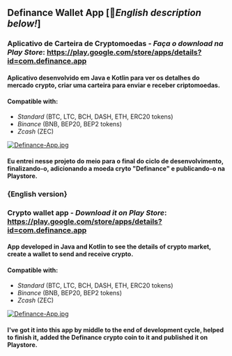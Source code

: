 ## Definance Wallet App [🏴󠁧󠁢󠁥󠁮󠁧󠁿<i>English description below!</i>]

### Aplicativo de Carteira de Cryptomoedas - <i>Faça o download na Play Store</i>: https://play.google.com/store/apps/details?id=com.definance.app

#### Aplicativo desenvolvido em <b>Java</b> e <b>Kotlin</b> para ver os detalhes do mercado crypto, criar uma carteira para enviar e receber criptomoedas. 
#### Compatible with:
- <i>Standard</i> (BTC, LTC, BCH, DASH, ETH, ERC20 tokens)
- <i>Binance</i> (BNB, BEP20, BEP2 tokens)
- <i>Zcash</i> (ZEC)

[![Definance-App.jpg](https://i.postimg.cc/brYRvdBH/Definance-App.jpg)](https://postimg.cc/7GczsPDf)

#### Eu entrei nesse projeto do meio para o final do ciclo de desenvolvimento, finalizando-o, adicionando a moeda cryto "Definance" e publicando-o na Playstore.


### {English version}
### Crypto wallet app - <i>Download it on Play Store</i>: https://play.google.com/store/apps/details?id=com.definance.app

#### App developed in <b>Java</b> and <b>Kotlin</b> to see the details of crypto market, create a wallet to send and receive crypto. 
#### Compatible with:
- <i>Standard</i> (BTC, LTC, BCH, DASH, ETH, ERC20 tokens)
- <i>Binance</i> (BNB, BEP20, BEP2 tokens)
- <i>Zcash</i> (ZEC)

[![Definance-App.jpg](https://i.postimg.cc/brYRvdBH/Definance-App.jpg)](https://postimg.cc/7GczsPDf)

#### I've got it into this app by middle to the end of development cycle, helped to finish it, added the Definance crypto coin to it and published it on Playstore.
